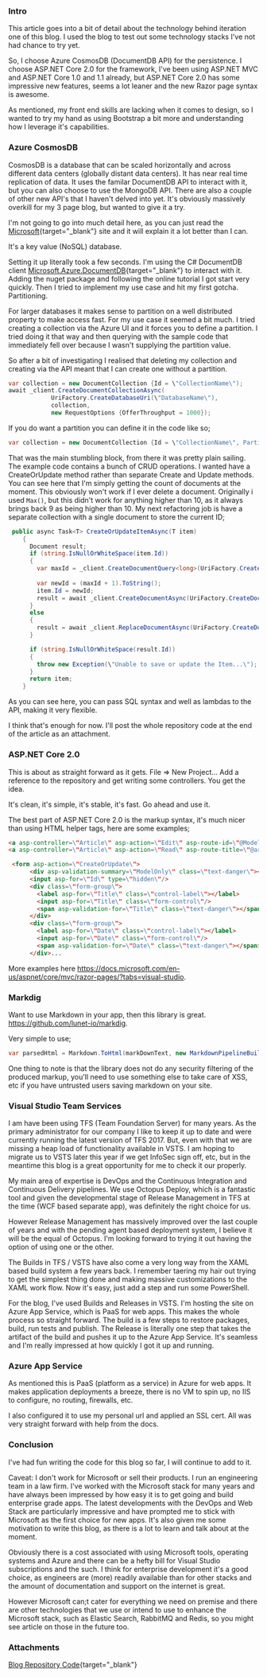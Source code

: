 ### Intro

This article goes into a bit of detail about the technology behind iteration one of this blog. I used the blog to test out some technology stacks I've not had chance to try yet. 

So, I choose Azure CosmosDB (DocumentDB API) for the persistence. I choose ASP.NET Core 2.0 for the framework, I've been using ASP.NET MVC and ASP.NET Core 1.0 and 1.1 already, but ASP.NET Core 2.0 has some impressive new features, seems a lot leaner and the new Razor page syntax is awesome. 

As mentioned, my front end skills are lacking when it comes to design, so I wanted to try my hand as using Bootstrap a bit more and understanding how I leverage it's capabilities.


### Azure CosmosDB

CosmosDB is a database that can be scaled horizontally and across different data centers (globally distant data centers). It has near real time replication of data. It uses the familar DocumentDB API to interact with it, but you can also choose to use the MongoDB API. There are also a couple of other new API's that I haven't delved into yet. It's obviously massively overkill for my 3 page blog, but wanted to give it a try.

I'm not going to go into much detail here, as you can just read the [Microsoft](https://docs.microsoft.com/en-us/azure/cosmos-db/){target=\"_blank\"} site and it will explain it a lot better than I can.

It's a key value (NoSQL) database.

Setting it up literally took a few seconds. I'm using the C# DocumentDB client [Microsoft.Azure.DocumentDB](https://www.nuget.org/packages/Microsoft.Azure.DocumentDB){target=\"_blank\"} to interact with it. Adding the nuget package and following the online tutorial I got start very quickly. Then I tried to implement my use case and hit my first gotcha. Partitioning.

For larger databases it makes sense to partition on a well distributed property to make access fast. For my use case it seemed a bit much. I tried creating a collection via the Azure UI and it forces you to define a partition. I tried doing it that way and then querying with the sample code that immediately fell over because I wasn't supplying the partition value.

So after a bit of investigating I realised that deleting my collection and creating via the API meant that I can create one without a partition.

```csharp
var collection = new DocumentCollection {Id = \"CollectionName\");
await _client.CreateDocumentCollectionAsync(
            UriFactory.CreateDatabaseUri(\"DatabaseName\"),
            collection,
            new RequestOptions {OfferThroughput = 1000});
```
If you do want a partition you can define it in the code like so;

```csharp
var collection = new DocumentCollection {Id = \"CollectionName\", PartitionKey = new PartitionKeyDefinition {Paths = new Collection<string> { \"PartitionKeyName\" }}}
```
That was the main stumbling block, from there it was pretty plain sailing. The example code contains a bunch of CRUD operations. I wanted have a CreateOrUpdate method rather than separate Create and Update methods. You can see here that I'm simply getting the count of documents at the moment. This obviously won't work if I ever delete a document. Originally i used `Max()`, but this didn't work for anything higher than 10, as it always brings back 9 as being higher than 10. My next refactoring job is have a separate collection with a single document to store the current ID;

```csharp
 public async Task<T> CreateOrUpdateItemAsync(T item)
    {
      Document result;
      if (string.IsNullOrWhiteSpace(item.Id))
      {
        var maxId = _client.CreateDocumentQuery<long>(UriFactory.CreateDocumentCollectionUri(_databaseId, _collectionId), \"SELECT VALUE COUNT(0) from c\").AsEnumerable().FirstOrDefault();
        
        var newId = (maxId + 1).ToString();
        item.Id = newId;
        result = await _client.CreateDocumentAsync(UriFactory.CreateDocumentCollectionUri(_databaseId, _collectionId), item);
      }
      else
      {
        result = await _client.ReplaceDocumentAsync(UriFactory.CreateDocumentUri(_databaseId, _collectionId, item.Id), item);
      }

      if (string.IsNullOrWhiteSpace(result.Id))
      {
        throw new Exception(\"Unable to save or update the Item...\");
      }
      return item;
    }
```

As you can see here, you can pass SQL syntax and well as lambdas to the API, making it very flexible.

I think that's enough for now. I'll post the whole repository code at the end of the article as an attachment.


### ASP.NET Core 2.0

This is about as straight forward as it gets. File => New Project... Add a reference to the repository and get writing some controllers. You get the idea.

It's clean, it's simple, it's stable, it's fast. Go ahead and use it.

The best part of ASP.NET Core 2.0 is the markup syntax, it's much nicer than using HTML helper tags, here are some examples;

```html
<a asp-controller=\"Article\" asp-action=\"Edit\" asp-route-id=\"@Model.Article.Id\">[Edit]</a>
<a asp-controller=\"Article\" asp-action=\"Read\" asp-route-title=\"@article.Title.Replace(\" \", \"-\")\">@article.Title</a>

 <form asp-action=\"CreateOrUpdate\">
      <div asp-validation-summary=\"ModelOnly\" class=\"text-danger\"></div>
      <input asp-for=\"Id\" type=\"hidden\"/>
      <div class=\"form-group\">
        <label asp-for=\"Title\" class=\"control-label\"></label>
        <input asp-for=\"Title\" class=\"form-control\"/>
        <span asp-validation-for=\"Title\" class=\"text-danger\"></span>
      </div>
      <div class=\"form-group\">
        <label asp-for=\"Date\" class=\"control-label\"></label>
        <input asp-for=\"Date\" class=\"form-control\"/>
        <span asp-validation-for=\"Date\" class=\"text-danger\"></span>
      </div>...
```
More examples here https://docs.microsoft.com/en-us/aspnet/core/mvc/razor-pages/?tabs=visual-studio.


### Markdig

Want to use Markdown in your app, then this library is great. https://github.com/lunet-io/markdig.

Very simple to use;

```csharp
var parsedHtml = Markdown.ToHtml(markDownText, new MarkdownPipelineBuilder().UseAdvancedExtensions().Build())
```

One thing to note is that the library does not do any security filtering of the produced markup, you'll need to use something else to take care of XSS, etc if you have untrusted users saving markdown on your site.


### Visual Studio Team Services

I am have been using TFS (Team Foundation Server) for many years. As the primary administrator for our company I like to keep it up to date and were currently running the latest version of TFS 2017. But, even with that we are missing a heap load of functionality available in VSTS. I am hoping to migrate us to VSTS later this year if we get InfoSec sign off, etc, but in the meantime this blog is a great opportunity for me to check it our properly.

My main area of expertise is DevOps and the Continuous Integration and Continuous Delivery pipelines. We use Octopus Deploy, which is a fantastic tool and given the developmental stage of Release Management in TFS at the time (WCF based separate app), was definitely the right choice for us.

However Release Management has massively improved over the last couple of years and with the pending agent based deployment system, I believe it will be the equal of Octopus. I'm looking forward to trying it out having the option of using one or the other.

The Builds in TFS / VSTS have also come a very long way from the XAML based build system a few years back. I remember taering my hair out trying to get the simplest thing done and making massive customizations to the XAML work flow. Now it's easy, just add a step and run some PowerShell.

For the blog, I've used Builds and Releases in VSTS. I'm hosting the site on Azure App Service, which is PaaS for web apps. This makes the whole process so straight forward.  The build is a few steps to restore packages, build, run tests and publish. The Release is literally one step that takes the artifact of the build and pushes it up to the Azure App Service. It's seamless and I'm really impressed at how quickly I got it up and running.

### Azure App Service

As mentioned this is PaaS (platform as a service) in Azure for web apps. It makes application deployments a breeze, there is no VM to spin up, no IIS to configure, no routing, firewalls, etc.

I also configured it to use my personal url and applied an SSL cert. All was very straight forward with help from the docs.

### Conclusion

I've had fun writing the code for this blog so far, I will continue to add to it.

Caveat: I don't work for Microsoft or sell their products. I run an engineering team in a law firm. I've worked with the Microsoft stack for many years and have always been impressed by how easy it is to get going and build enterprise grade apps. The latest developments with the DevOps and Web Stack are particularly impressive and have prompted me to stick with Microsoft as the first choice for new apps. It's also given me some motivation to write this blog, as there is a lot to learn and talk about at the moment.

Obviously there is a cost associated with using Microsoft tools, operating systems and Azure and there can be a hefty bill for Visual Studio subscriptions and the such. I think for enterprise development it's a good choice, as engineers are (more) readily available than for other stacks and the amount of documentation and support on the internet is great.

However Microsoft can;t cater for everything we need on premise and there are other technologies that we use or intend to use to enhance the Microsoft stack, such as Elastic Search, RabbitMQ and Redis, so you might see article on those in the future too.


### Attachments

[Blog Repository Code](https://www.dropbox.com/s/l5brt2zko22tnrv/Repository.zip?dl=1){target=\"_blank\"}



